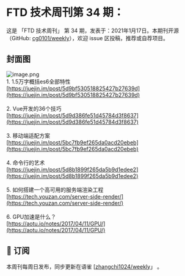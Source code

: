 # FTD 技术周刊第 34 期：
这是 「FTD 技术周刊」 第 34 期，发表于：2021年1月17日。本期刊开源（GitHub: [cg0101/weekly](https://github.com/cg0101/weekly)），欢迎 issue 区投稿，推荐或自荐项目。
## 封面图
![image.png](https://cdn.nlark.com/yuque/0/2020/png/132503/1605582301943-c5bd4780-6ade-4e57-ae6d-c422b9e8558b.png#height=718&id=hs3OK&margin=%5Bobject%20Object%5D&name=image.png&originHeight=718&originWidth=1080&originalType=binary&size=1297083&status=done&style=none&width=1080)<br />1. 1.5万字概括es6全部特性<br />[https://juejin.im/post/5d9bf530518825427b27639d](https://juejin.im/post/5d9bf530518825427b27639d)<br />
<br />2. Vue开发的36个技巧<br />[https://juejin.im/post/5d9d386fe51d45784d3f8637](https://juejin.im/post/5d9d386fe51d45784d3f8637)<br />
<br />3. 移动端适配方案<br />[https://juejin.im/post/5bc7fb9ef265da0acd20ebeb](https://juejin.im/post/5bc7fb9ef265da0acd20ebeb)<br />
<br />4. 命令行的艺术<br />[https://juejin.im/post/5d8b1899f265da5b9d1edee2](https://juejin.im/post/5d8b1899f265da5b9d1edee2)<br />
<br />5. 如何搭建一个高可用的服务端渲染工程<br />[https://tech.youzan.com/server-side-render/](https://tech.youzan.com/server-side-render/)<br />
<br />6. GPU加速是什么？<br />[https://aotu.io/notes/2017/04/11/GPU/](https://aotu.io/notes/2017/04/11/GPU/)



## 📅 订阅
本周刊每周日发布，同步更新在语雀 [[zhangchi1024/weekly](https://www.yuque.com/zhangchi1024/weekly)」 。